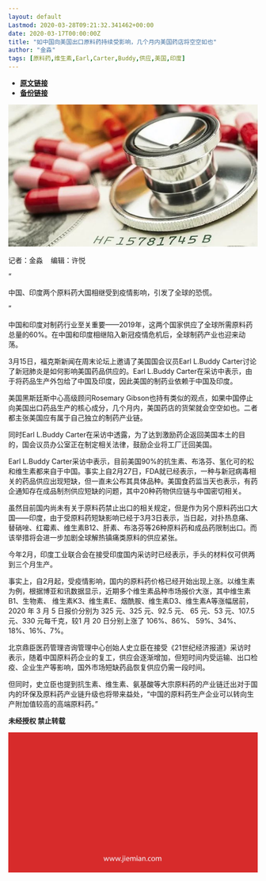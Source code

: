 ```yaml
---
layout: default
Lastmod: 2020-03-28T09:21:32.341462+00:00
date: 2020-03-17T00:00:00Z
title: "如中国向美国出口原料药持续受影响，几个月内美国药店将空空如也"
author: "金淼"
tags: [原料药,维生素,Earl,Carter,Buddy,供应,美国,印度]
---
```


* [**原文链接**](https://mp.weixin.qq.com/s/MHewhWLynmOyRz7V2YSNzg)
* [**备份链接**](http://archive.today/ROJOW)


![](/images/post/e966ca82a0978c6295a84fd8a245b657.jpg)  

记者：金淼    编辑：许悦

“

  

中国、印度两个原料药大国相继受到疫情影响，引发了全球的恐慌。

  

”

中国和印度对制药行业至关重要——2019年，这两个国家供应了全球所需原料药总量的60%。在中国和印度相继陷入新冠疫情危机后，全球制药产业也迎来动荡。  

3月15日，福克斯新闻在周末论坛上邀请了美国国会议员Earl L.Buddy Carter讨论了新冠肺炎是如何影响美国药品供应的。Earl L.Buddy Carter在采访中表示，由于将药品生产外包给了中国及印度，因此美国的制药业依赖于中国及印度。

美国黑斯廷斯中心高级顾问Rosemary Gibson也持有类似的观点，如果中国停止向美国出口药品生产的核心成分，几个月内，美国药店的货架就会空空如也。二者都主张美国应有属于自己独立的制药产业链。

同时Earl L.Buddy Carter在采访中透露，为了达到激励药企返回美国本土的目的，国会议员办公室正在制定相关法律，鼓励企业将工厂迁回美国。

Earl L.Buddy Carter采访中表示，目前美国90%的抗生素、布洛芬、氢化可的松和维生素都来自于中国。事实上自2月27日，FDA就已经表示，一种与新冠病毒相关的药品供应出现短缺，但一直未公布其具体品种。美国食药监当天也表示，有药企通知存在成品制剂供应短缺的问题，其中20种药物供应链与中国密切相关。

虽然目前国内尚未有关于原料药禁止出口的相关规定，但是作为另个原料药出口大国——印度，由于受原料药短缺影响已经于3月3日表示，当日起，对扑热息痛、替硝唑、红霉素、维生素B12、肝素、布洛芬等26种原料药和成品药限制出口。而该举措将会进一步加剧全球解热镇痛类原料的供应紧张。

今年2月，印度工业联合会在接受印度国内采访时已经表示，手头的材料仅可供两到三个月生产。

事实上，自2月起，受疫情影响，国内的原料药价格已经开始出现上涨。以维生素为例，根据博亚和讯数据显示，近期多个维生素品种市场报价大涨，其中维生素B1、生物素、 维生素K3、维生素E、烟酰胺、维生素D3、维生素A等涨幅居前，2020 年 3 月 5 日报价分别为 325 元、325 元、92.5 元、 65 元、53 元、107.5 元、330 元每千克，较1 月 20 日分别上涨了 106%、86%、 59%、34%、18%、16%、7%。

北京鼎臣医药管理咨询管理中心创始人史立臣在接受《21世纪经济报道》采访时表示，随着中国原料药企业的复工，供应会逐渐增加，但短时间内受运输、出口检疫、企业生产等影响，国外市场短缺药品恢复供应仍需一段时间。

但同时，史立臣也提到抗生素、维生素、氨基酸等大宗原料药的产业链迁出对于国内的环保及原料药产业链升级也将带来益处，“中国的原料药生产企业可以转向生产附加值较高的高端原料药。”

  

**未经授权 禁止转载**

  

  

![](/images/post/3ef9527fd7edfb43b0c70486c7a956af.jpg)

